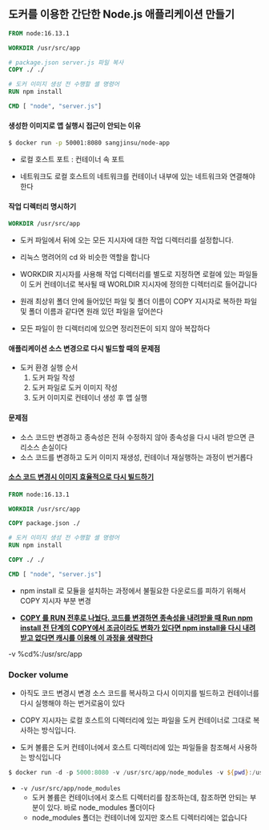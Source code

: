 ## 도커를 이용한 간단한 Node.js 애플리케이션 만들기

```dockerfile
FROM node:16.13.1

WORKDIR /usr/src/app

# package.json server.js 파일 복사 
COPY ./ ./

# 도커 이미지 생성 전 수행할 셸 명령어 
RUN npm install

CMD [ "node", "server.js"]
```

#### 생성한 이미지로 앱 실행시 접근이 안되는 이유

```bash
$ docker run -p 50001:8080 sangjinsu/node-app
```

- 로컬 호스트 포트 : 컨테이너 속 포트 

- 네트워크도 로컬 호스트의 네트워크를 컨테이너 내부에 있는 네트워크와 연결해야 한다 

#### 작업 디렉터리 명시하기

```dockerfile
WORKDIR /usr/src/app
```

- 도커 파일에서 뒤에 오는 모든 지시자에 대한 작업 디렉터리를 설정합니다.
- 리눅스 명려어의 cd 와 비슷한 역할을 합니다 
- WORKDIR 지시자를 사용해 작업 디렉터리를 별도로 지정하면 로컬에 있는 파일들이 도커 컨테이너로 복사될 때 WORLDIR 지시자에 정의한 디렉터리로 들어갑니다

- 원래 최상위 폴더 안에 들어있던 파일 및 폴더 이름이 COPY 지시자로 복하한 파일 및 폴더 이름과 같다면 원래 있던 파일을 덮어쓴다
- 모든 파일이 한 디렉터리에 있으면 정리전돈이 되지 않아 복잡하다 

#### 애플리케이션 소스 변경으로 다시 빌드할 때의 문제점

- 도커 환경 실행 순서
  1. 도커 파일 작성
  2. 도커 파일로 도커 이미지 작성
  3. 도커 이미지로 컨테이너 생성 후 앱 실행

####  문제점

- 소스 코드만 변경하고 종속성은 전혀 수정하지 않아 종속성을 다시 내려 받으면 큰 리소스 손실이다 
- 소스 코드를 변경하고 도커 이미지 재생성, 컨테이너 재실행하는 과정이 번거롭다

#### <u>**소스 코드 변경시 이미지 효율적으로 다시 빌드하기**</u>

```dockerfile
FROM node:16.13.1

WORKDIR /usr/src/app

COPY package.json ./

# 도커 이미지 생성 전 수행할 셸 명령어 
RUN npm install

COPY ./ ./

CMD [ "node", "server.js"]
```

- npm install 로 모듈을 설치하는 과정에서 불필요한 다운로드를 피하기 위해서 COPY 지시자 부분 변경

- **<u>COPY 를 RUN 전후로 나눴다. 코드를 변경하면 종속성을 내려받을 때 Run npm install 전 단계의 COPY에서 조금이라도 변화가 있다면 npm install을 다시 내려받고 없다면 캐시를 이용해 이 과정을 생략한다</u>**

-v %cd%:/usr/src/app

### Docker volume

- 아직도 코드 변경시 변경 소스 코드를 복사하고 다시 이미지를 빌드하고 컨테이너를 다시 실행해야 하는 번거로움이 있다 

- COPY 지시자는 로컬 호스트의 디렉터리에 있는 파일을 도커 컨테이너로 그대로 복사하는 방식입니다.
- 도커 볼륨은 도커 컨테이너에서 호스트 디렉터리에 있는 파일들을 참조해서 사용하는 방식입니다 

```powershell
$ docker run -d -p 5000:8080 -v /usr/src/app/node_modules -v ${pwd}:/usr/src/app sangjinsu/node-app # powershell
```

- `-v /usr/src/app/node_modules` 
  - 도커 볼륨은 컨테이너에서 호스트 디렉터리를 참조하는데, 참조하면 안되는 부분이 있다. 바로 node_modules 폴더이다 
  - node_modules 폴더는 컨테이너에 있지만 호스트 디렉터리에는 없습니다 



